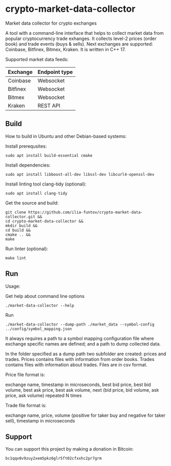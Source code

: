 # crypto-market-data-collector
Market data collector for crypto exchanges

A tool with a command-line interface that helps to collect market data from popular cryptocurrency trade exhanges.
It collects level-2 prices (order book) and trade events (buys & sells).
Next exchanges are supported: Coinbase, Bitfinex, Bitmex, Kraken.
It is written in C++ 17.

Supported market data feeds:

| Exchange   | Endpoint type |
|------------|---------------|
| Coinbase   | Websocket     |
| Bitfinex   | Websocket     |
| Bitmex     | Websocket     |
| Kraken     | REST API      |

## Build
How to build in Ubuntu and other Debian-based systems:

Install prerequsites:

```
sudo apt install build-essential cmake
```

Install dependencies:

```
sudo apt install libboost-all-dev libssl-dev libcurl4-openssl-dev
```

Install linting tool clang-tidy (optional):

```
sudo apt install clang-tidy
```

Get the source and build:

```
git clone https://github.com/ilia-funtov/crypto-market-data-collector.git &&
cd crypto-market-data-collector && 
mkdir build &&
cd build &&
cmake .. &&
make
```

Run linter (optional):

```
make lint
```

## Run

Usage:

Get help about command line options

```
./market-data-collector --help
```

Run

```
./market-data-collector --dump-path ./market_data --symbol-config ../config/symbol_mapping.json
```

It always requires a path to a symbol mapping configuration file where exchange specific names are defined; and a path to dump collected data.

In the folder specified as a dump path two subfolder are created: prices and trades. Prices contains files with information from order books.
Trades contains files with information about trades. Files are in csv format.

Price file format is:

exchange name, timestamp in microseconds, best bid price, best bid volume, best ask price, best ask volume, next (bid price, bid volume, ask price, ask volume) repeated N times

Trade file format is:

exchange name, price, volume (positive for taker buy and negative for taker sell), timestamp in microseconds

## Support
You can support this project by making a donation in Bitcoin:
```
bc1qqx0v9zuy2xem5pkz6glr5ft02cfxxhc2pr7grm
```